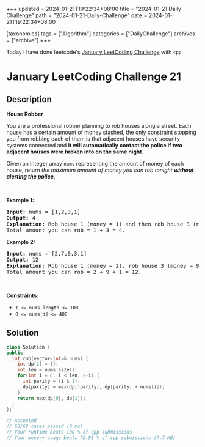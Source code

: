 +++
updated = 2024-01-21T19:22:34+08:00
title = "2024-01-21 Daily Challenge"
path = "2024-01-21-Daily-Challenge"
date = 2024-01-21T19:22:34+08:00

[taxonomies]
tags = ["Algorithm"]
categories = ["DailyChallenge"]
archives = ["archive"]
+++

Today I have done leetcode's [January LeetCoding Challenge](https://leetcode.com/problems/house-robber/) with `cpp`.

<!-- more -->

# January LeetCoding Challenge 21

## Description

**House Robber**

<p>You are a professional robber planning to rob houses along a street. Each house has a certain amount of money stashed, the only constraint stopping you from robbing each of them is that adjacent houses have security systems connected and <b>it will automatically contact the police if two adjacent houses were broken into on the same night</b>.</p>

<p>Given an integer array <code>nums</code> representing the amount of money of each house, return <em>the maximum amount of money you can rob tonight <b>without alerting the police</b></em>.</p>

<p>&nbsp;</p>
<p><strong class="example">Example 1:</strong></p>

<pre>
<strong>Input:</strong> nums = [1,2,3,1]
<strong>Output:</strong> 4
<strong>Explanation:</strong> Rob house 1 (money = 1) and then rob house 3 (money = 3).
Total amount you can rob = 1 + 3 = 4.
</pre>

<p><strong class="example">Example 2:</strong></p>

<pre>
<strong>Input:</strong> nums = [2,7,9,3,1]
<strong>Output:</strong> 12
<strong>Explanation:</strong> Rob house 1 (money = 2), rob house 3 (money = 9) and rob house 5 (money = 1).
Total amount you can rob = 2 + 9 + 1 = 12.
</pre>

<p>&nbsp;</p>
<p><strong>Constraints:</strong></p>

<ul>
	<li><code>1 &lt;= nums.length &lt;= 100</code></li>
	<li><code>0 &lt;= nums[i] &lt;= 400</code></li>
</ul>

## Solution

``` cpp
class Solution {
public:
  int rob(vector<int>& nums) {
    int dp[2] = {};
    int len = nums.size();
    for(int i = 0; i < len; ++i) {
      int parity = (i & 1);
      dp[parity] = max(dp[!parity], dp[parity] + nums[i]);
    }
    return max(dp[0], dp[1]);
  }
};

// Accepted
// 68/68 cases passed (0 ms)
// Your runtime beats 100 % of cpp submissions
// Your memory usage beats 72.98 % of cpp submissions (7.7 MB)
```
